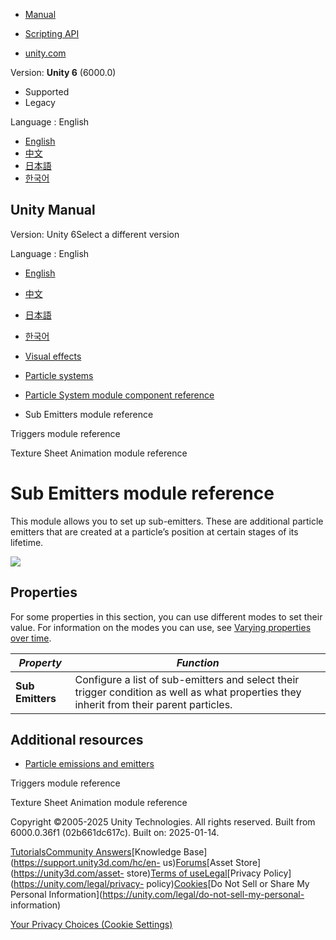 [](https://docs.unity3d.com)

  * [Manual](../Manual/index.html)
  * [Scripting API](../ScriptReference/index.html)

  * [unity.com](https://unity.com/)

Version: **Unity 6** (6000.0)

  * Supported
  * Legacy

Language : English

  * [English](/Manual/PartSysSubEmitModule.html)
  * [中文](/cn/current/Manual/PartSysSubEmitModule.html)
  * [日本語](/ja/current/Manual/PartSysSubEmitModule.html)
  * [한국어](/kr/current/Manual/PartSysSubEmitModule.html)

[](https://docs.unity3d.com)

## Unity Manual

Version: Unity 6Select a different version

Language : English

  * [English](/Manual/PartSysSubEmitModule.html)
  * [中文](/cn/current/Manual/PartSysSubEmitModule.html)
  * [日本語](/ja/current/Manual/PartSysSubEmitModule.html)
  * [한국어](/kr/current/Manual/PartSysSubEmitModule.html)

  * [Visual effects](visual-effects.html)
  * [Particle systems](ParticleSystems.html)
  * [Particle System module component reference](ParticleSystemModules.html)
  * Sub Emitters module reference

[](PartSysTriggersModule.html)

Triggers module reference

[](PartSysTexSheetAnimModule.html)

Texture Sheet Animation module reference

# Sub Emitters module reference

This module allows you to set up sub-emitters. These are additional particle
emitters that are created at a particle’s position at certain stages of its
lifetime.

![](../uploads/Main/PartSysSubEmitInsp.png)

## Properties

For some properties in this section, you can use different modes to set their
value. For information on the modes you can use, see [Varying properties over
time](PartSysUsage.html#VaryOverTime).

**_Property_** | **_Function_**  
---|---  
**Sub Emitters** | Configure a list of sub-emitters and select their trigger condition as well as what properties they inherit from their parent particles.  
  
## Additional resources

  * [Particle emissions and emitters](particle-emissions-emitters.html)

[](PartSysTriggersModule.html)

Triggers module reference

[](PartSysTexSheetAnimModule.html)

Texture Sheet Animation module reference

Copyright ©2005-2025 Unity Technologies. All rights reserved. Built from
6000.0.36f1 (02b661dc617c). Built on: 2025-01-14.

[Tutorials](https://learn.unity.com/)[Community
Answers](https://answers.unity3d.com)[Knowledge
Base](https://support.unity3d.com/hc/en-
us)[Forums](https://forum.unity3d.com)[Asset Store](https://unity3d.com/asset-
store)[Terms of
use](https://docs.unity3d.com/Manual/TermsOfUse.html)[Legal](https://unity.com/legal)[Privacy
Policy](https://unity.com/legal/privacy-
policy)[Cookies](https://unity.com/legal/cookie-policy)[Do Not Sell or Share
My Personal Information](https://unity.com/legal/do-not-sell-my-personal-
information)

[Your Privacy Choices (Cookie Settings)](javascript:void\(0\);)

